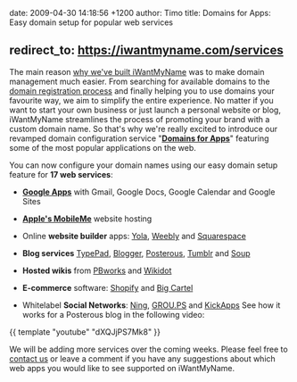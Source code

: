 date: 2009-04-30 14:18:56 +1200
author: Timo
title: Domains for Apps: Easy domain setup for popular web services



redirect_to: https://iwantmyname.com/services
----

The main reason [why we've built iWantMyName](https://iwantmyname.com/about) was to make domain
management much easier. From searching for available domains to the [domain registration process](https://iwantmyname.com/blog/2009/04/video-how-to-register-domains-fast-and-easy.html) and finally helping you to use domains your
favourite way, we aim to simplify the entire experience. No matter if
you want to start your own business or just launch a personal website
or blog, iWantMyName streamlines the process of promoting your brand
with a custom domain name. So that's why we're really excited to
introduce our revamped domain configuration service "[**Domains for Apps**](https://iwantmyname.com/features/custom-domain-applications-and-dns)" featuring some of
the most popular applications on the web.

You can now configure your domain names using our easy domain setup feature for **17 web services**:

*   [**Google Apps**](https://iwantmyname.com/features/applications/google-apps-for-your-domain) with Gmail, Google Docs, Google Calendar and Google Sites
*   [**Apple's MobileMe**](https://iwantmyname.com/features/applications/custom-domain-apps/apple/mobileme-personal-domains) website hosting
*   Online **website builder** apps: [Yola](https://iwantmyname.com/features/applications/custom-domain-apps/websites/customise-yola-with-personal-url), [Weebly](https://iwantmyname.com/features/applications/custom-domain-apps/websites/weebly-create-free-website-with-own-address) and [Squarespace](https://iwantmyname.com/features/applications/custom-domain-apps/websites/squarespace-build-your-website-with-own-url)

*   **Blog services** [TypePad](https://iwantmyname.com/features/applications/custom-domain-apps/blogs/typepad-professional-blog-service-dns-setup), [Blogger](https://iwantmyname.com/features/applications/custom-domain-apps/blogs/blogger-blogspot-free-blog-with-own-url), [Posterous](https://iwantmyname.com/features/applications/custom-domain-apps/blogs/posterous-blog-photos-mp3-video-by-email), [Tumblr](https://iwantmyname.com/features/applications/custom-domain-apps/blogs/tumblr-tumblelog-easy-blog-with-own-url) and [Soup](https://iwantmyname.com/features/applications/custom-domain-apps/blogs/soup.io-free-tumblelog-with-own-url)

*   **Hosted wikis** from [PBworks](https://iwantmyname.com/features/applications/custom-domain-apps/wikis/pbworks-hosted-wiki-with-own-url) and [Wikidot](https://iwantmyname.com/features/applications/custom-domain-apps/wikis/wikidot-professional-hosted-wiki-with-own-url)
*   **E-commerce** software: [Shopify](https://iwantmyname.com/features/applications/custom-domain-apps/e-commerce/shopify-hosted-online-store-platform-and-shop-software) and [Big Cartel](https://iwantmyname.com/features/applications/custom-domain-apps/e-commerce/bigcartel-build-your-own-online-shop)
*   Whitelabel **Social Networks**: [Ning](https://iwantmyname.com/features/applications/custom-domain-apps/social-networks/ning-hosted-whitelabel-dns-setup), [GROU.PS](https://iwantmyname.com/features/applications/custom-domain-apps/social-networks/grou.ps-whitelabel-social-network-mask-domains) and [KickApps](https://iwantmyname.com/features/applications/custom-domain-apps/social-networks/kickapps-social-networking-software-dns-masking)
See how it works for a Posterous blog in the following video:

{{ template "youtube" "dXQJjPS7Mk8" }}

We will be adding more  services over the coming weeks. Please feel free to [contact us](https://iwantmyname.com/support) or leave a comment if you have any suggestions about which web apps you would like to see supported on iWantMyName.
